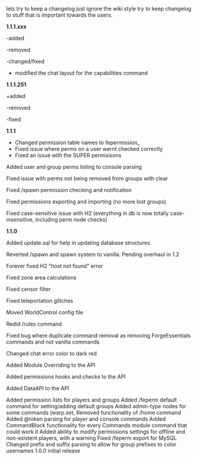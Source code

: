 lets try to keep a changelog
just ignore the wiki style
try to keep changelog to stuff that is important towards the users.


**1.1.1.xxx**

-added

-removed

-changed/fixed

 * modified the chat layout for the capabilities command

**1.1.1.251**

+added

-removed

-fixed

**1.1.1**


 * Changed permission table names to fepermission_<tableName>
 * Fixed issue where perms on a user wernt checked correctly
 * Fixed an issue with the SUPER permisisons

Added user and group perms listing to console parsing

Fixed issue with perms not being removed from groups with clear

Fixed /spawn permission checking and notification

Fixed permissions exporting and importing (no more lost groups)

Fixed case-sensitive issue with H2 (everything in db is now totally case-insensitive, including perm node checks)

**1.1.0**

Added update.sql for help in updating database structures.

Reverted /spawn and spawn system to vanilla. Pending overhaul in 1.2

Forever fixed H2 "host not found" error

Fixed zone area calculations

Fixed censor filter

Fixed teleportation glitches

Moved WorldControl config file

Redid /rules command

Fixed bug where duplicate command removal as removing ForgeEssentials commands and not vanilla commands

Changed chat error color to dark red

Added Module Overriding to the API

Added permissions hooks and checks to the API

Added DataAPI to the API

Added permission lists for players and groups
Added /feperm default command for setting/adding default groups
Added admin-type nodes for some commands (warp.set,
Removed <x y z> functionality of /home command
Added @token parsing for player and console commands
Added CommandBlock functionality for every Commands module command that could work it
Added ability to modify permissions settings for offline and non-existent players, with a warning
Fixed /feperm export for MySQL
Changed prefix and suffix parsing to allow for group prefixes to color usernames
1.0.0
initial release
